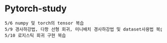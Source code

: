 # Pytorch-study
<pre>
5/6 numpy 및 torch의 tensor 복습
5/9 경사하강법, 다항 선형 회귀, 미니배치 경사하강법 및 dataset사용법 복습
5/10 로지스틱 회귀 구현 복습
</pre>
